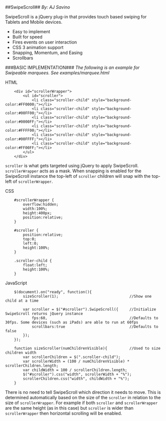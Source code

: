 ##SwipeScroll##
*By: AJ Savino*

SwipeScroll is a jQuery plug-in that provides touch based swiping for Tablets and Mobile devices.

* Easy to implement
* Built for speed
* Fires events on user interaction
* CSS 3 animation support
* Snapping, Momentum, and Easing
* Scrollbars

###BASIC IMPLEMENTATION###
*The following is an example for Swipeable marquees. See examples/marquee.html*

HTML
```
	<div id="scrollerWrapper">
		<ul id="scroller">
			<li class="scroller-child" style="background-color:#FF0000;"></li>
			<li class="scroller-child" style="background-color:#00FF00;"></li>
			<li class="scroller-child" style="background-color:#0000FF;"></li>
			<li class="scroller-child" style="background-color:#FFFF00;"></li>
			<li class="scroller-child" style="background-color:#00FFFF;"></li>
			<li class="scroller-child" style="background-color:#FF00FF;"></li>
		</ul>
	</div>
```
`scroller` is what gets targeted using jQuery to apply SwipeScroll.
`scrollerWrapper` acts as a mask.
When snapping is enabled for the SwipeScroll instance the top-left of `scroller` children will snap with the top-left of `scrollerWrapper`.

CSS
```
	#scrollerWrapper {
		overflow:hidden;
		width:100%;
		height:400px;
		position:relative;
	}
	
	#scroller {
		position:relative;
		top:0;
		left:0;
		height:100%;
	}
	
	.scroller-child {
		float:left;
		height:100%;
	}
```

JavaScript
```
	$(document).on("ready", function(){
		sizeScroller(1);								//Show one child at a time

		var scroller = $("#scroller").SwipeScroll({ 	//Initialize SwipeScroll returns jQuery instance
			fps:60,										//Defaults to 30fps. Some devices (such as iPads) are able to run at 60fps
			scrollbars:true								//Defaults to false
		});
	});
	
	function sizeScroller(numChildrenVisible){			//Used to size children width
		var scrollerChildren = $(".scroller-child");
		var scrollerWidth = (100 / numChildrenVisible) * scrollerChildren.length;
		var childWidth = 100 / scrollerChildren.length;
		$("#scroller").css("width", scrollerWidth + "%");
		scrollerChildren.css("width", childWidth + "%");
	}
```
There is no need to tell SwipeScroll which direction it needs to move. This is determined automatically based on the size of the `scroller` in relation to the size of `scrollerWrapper`. For example if both `scroller` and `scrollerWrapper` are the same height (as in this case) but `scroller` is wider than `scrollerWrapper` then horizontal scrolling will be enabled.